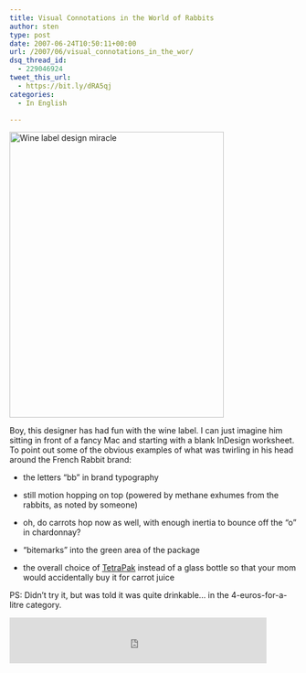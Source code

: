 ```yaml
---
title: Visual Connotations in the World of Rabbits
author: sten
type: post
date: 2007-06-24T10:50:11+00:00
url: /2007/06/visual_connotations_in_the_wor/
dsq_thread_id:
  - 229046924
tweet_this_url:
  - https://bit.ly/dRA5qj
categories:
  - In English

---
```

[<img src="http://farm2.static.flickr.com/1044/609800269_786d689c48.jpg" width="375" height="500" alt="Wine label design miracle" />][1]
  
Boy, this designer has had fun with the wine label. I can just imagine him sitting in front of a fancy Mac and starting with a blank InDesign worksheet. To point out some of the obvious examples of what was twirling in his head around the French Rabbit brand:
  
* the letters &#8220;bb&#8221; in brand typography
  
* still motion hopping on top (powered by methane exhumes from the rabbits, as noted by someone)
  
* oh, do carrots hop now as well, with enough inertia to bounce off the &#8220;o&#8221; in chardonnay?
  
* &#8220;bitemarks&#8221; into the green area of the package
  
* the overall choice of [TetraPak][2] instead of a glass bottle so that your mom would accidentally buy it for carrot juice
  
PS: Didn&#8217;t try it, but was told it was quite drinkable&#8230; in the 4-euros-for-a-litre category.

<iframe src="http://www.facebook.com/plugins/like.php?href=http%3A%2F%2Fsten.tamkivi.com%2F2007%2F06%2Fvisual_connotations_in_the_wor%2F&layout=standard&show_faces=true&width=450&action=like&colorscheme=light&height=80" scrolling="no" frameborder="0" style="border:none; overflow:hidden; width:450px; height:80px;" allowTransparency="true"></iframe>

 [1]: http://www.flickr.com/photos/seikatsu/609800269/ "Photo Sharing"
 [2]: http://en.wikipedia.org/wiki/Tetrapak
